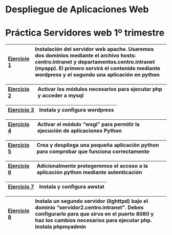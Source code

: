 # Despliegue de Aplicaciones Web

<p align="left">
</p>

<h1>Práctica Servidores web
1º trimestre
</h1>

|[Ejercicio 1](Ejercicios/1.md)|Instalación del servidor web apache. Usaremos dos dominios mediante el archivo hosts: centro.intranet y departamentos.centro.intranet (myapp). El primero servirá el contenido mediante wordpress y el segundo una aplicación en python |
| :- | :- |


|[Ejercicio 2](Ejercicios/2.md)|Activar los módulos necesarios para ejecutar php y acceder a mysql|
| :- | :- |


|[Ejercicio 3](Ejercicios/3.md)|Instala y configura wordpress|
| :- | :- |

|[Ejercicio 4](Ejercicios/4.md)|Activar el módulo “wsgi” para permitir la ejecución de aplicaciones Python|
| :- | :- |

|[Ejercicio 5](Ejercicios/5.md)|Crea y despliega una pequeña aplicación python para comprobar que funciona correctamente|
| :- | :- |

|[Ejercicio 6](Ejercicios/6.md)|Adicionalmente protegeremos el acceso a la aplicación python mediante autenticación|
| :- | :- |

|[Ejercicio 7](Ejercicios/7.md)|Instala y configura awstat|
| :- | :- |

|[Ejercicio 8](Ejercicios/8.md)|Instala un segundo servidor (lighttpd) bajo el dominio “servidor2.centro.intranet”. Debes configurarlo para que sirva en el puerto 8080 y haz los cambios necesarios para ejecutar php. Instala phpmyadmin|
| :- | :- |
